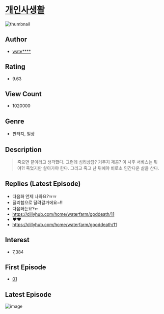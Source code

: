# [개인사생활](https://comic.naver.com/bestChallenge/list?titleId=696396)
![thumbnail](https://image-comic.pstatic.net/user_contents_data/challenge_comic/2017/05/06/310147/thumbnail_title_water-farm_135030_.jpg)

## Author
- [wate****](https://comic.naver.com/artistTitle?id=310147)

## Rating
- 9.63

## View Count
- 1020000

## Genre
- 판타지, 일상

## Description
> 죽으면 끝이라고 생각했다. 그런데 심리상담? 거주지 제공? 이 사후 서비스는 뭐야?! 죽었지만 살아가야 한다. 그리고 죽고 난 뒤에야 비로소 인간다운 삶을 산다.

## Replies (Latest Episode)
- 다음화 언제 나와요?ㅠㅠ
- 딜리헙으로 달려갈거에요~!!
- 다음화는요?ㅠ
- https://dillyhub.com/home/waterfarm/goddeath/11
- ♥️♥️
- https://dillyhub.com/home/waterfarm/gooddeath/11

## Interest
- 7,384

## First Episode
- [01](https://comic.naver.com/bestChallenge/detail?titleId=696396&no=1)

## Latest Episode
![image](https://image-comic.pstatic.net/user_contents_data/challenge_comic/2020/08/19/310147/upload_7363727769208959585.jpeg)
